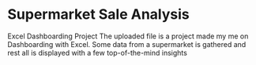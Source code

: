 # Supermarket Sale Analysis
Excel Dashboarding Project
The uploaded file is a project made my me on Dashboarding with Excel.
Some data from a supermarket is gathered and rest all is displayed with a few top-of-the-mind insights
